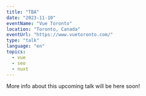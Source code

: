 ```yaml
---
title: "TBA"
date: "2023-11-10"
eventName: "Vue Toronto"
location: "Toronto, Canada"
eventUrl: "https://www.vuetoronto.com/"
type: "talk"
language: "en"
topics:
  - vue
  - seo
  - nuxt
---
```


More info about this upcoming talk will be here soon!
